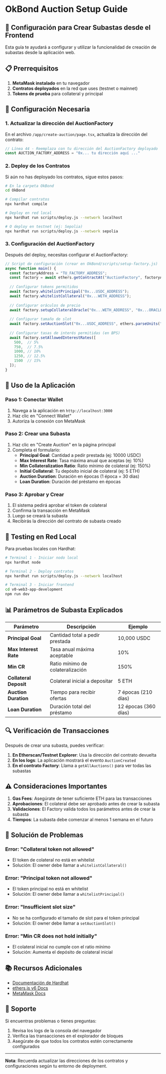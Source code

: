 # OkBond Auction Setup Guide

## 🚀 Configuración para Crear Subastas desde el Frontend

Esta guía te ayudará a configurar y utilizar la funcionalidad de creación de subastas desde la aplicación web.

## 📋 Prerrequisitos

1. **MetaMask instalado** en tu navegador
2. **Contratos deployados** en la red que uses (testnet o mainnet)
3. **Tokens de prueba** para collateral y principal

## 🔧 Configuración Necesaria

### 1. Actualizar la dirección del AuctionFactory

En el archivo `/app/create-auction/page.tsx`, actualiza la dirección del contrato:

```typescript
// Línea 44 - Reemplaza con tu dirección del AuctionFactory deployado
const AUCTION_FACTORY_ADDRESS = "0x... tu dirección aquí ..."
```

### 2. Deploy de los Contratos

Si aún no has deployado los contratos, sigue estos pasos:

```bash
# En la carpeta OkBond
cd OkBond

# Compilar contratos
npx hardhat compile

# Deploy en red local
npx hardhat run scripts/deploy.js --network localhost

# O deploy en testnet (ej: Sepolia)
npx hardhat run scripts/deploy.js --network sepolia
```

### 3. Configuración del AuctionFactory

Después del deploy, necesitas configurar el AuctionFactory:

```javascript
// Script de configuración (crear en OkBond/scripts/setup-factory.js)
async function main() {
  const factoryAddress = "TU_FACTORY_ADDRESS";
  const factory = await ethers.getContractAt("AuctionFactory", factoryAddress);
  
  // Configurar tokens permitidos
  await factory.whitelistPrincipal("0x...USDC_ADDRESS");
  await factory.whitelistCollateral("0x...WETH_ADDRESS");
  
  // Configurar oráculos de precio
  await factory.setupCollateralOracle("0x...WETH_ADDRESS", "0x...ORACLE_ADDRESS");
  
  // Configurar tamaño de slot
  await factory.setAuctionSlot("0x...USDC_ADDRESS", ethers.parseUnits("100", 6)); // 100 USDC mínimo
  
  // Configurar tasas de interés permitidas (en BPS)
  await factory.setAllowedInterestRates([
    500,  // 5%
    750,  // 7.5%
    1000, // 10%
    1250, // 12.5%
    1500  // 15%
  ]);
}
```

## 📱 Uso de la Aplicación

### Paso 1: Conectar Wallet
1. Navega a la aplicación en `http://localhost:3000`
2. Haz clic en "Connect Wallet"
3. Autoriza la conexión con MetaMask

### Paso 2: Crear una Subasta
1. Haz clic en "Create Auction" en la página principal
2. Completa el formulario:
   - **Principal Goal**: Cantidad a pedir prestada (ej: 10000 USDC)
   - **Max Interest Rate**: Tasa máxima anual que aceptas (ej: 10%)
   - **Min Collateralization Ratio**: Ratio mínimo de colateral (ej: 150%)
   - **Initial Collateral**: Tu depósito inicial de colateral (ej: 5 ETH)
   - **Auction Duration**: Duración en épocas (1 época = 30 días)
   - **Loan Duration**: Duración del préstamo en épocas

### Paso 3: Aprobar y Crear
1. El sistema pedirá aprobar el token de colateral
2. Confirma la transacción en MetaMask
3. Luego se creará la subasta
4. Recibirás la dirección del contrato de subasta creado

## 🧪 Testing en Red Local

Para pruebas locales con Hardhat:

```bash
# Terminal 1 - Iniciar nodo local
npx hardhat node

# Terminal 2 - Deploy contratos
npx hardhat run scripts/deploy.js --network localhost

# Terminal 3 - Iniciar frontend
cd v0-web3-app-development
npm run dev
```

## 📊 Parámetros de Subasta Explicados

| Parámetro | Descripción | Ejemplo |
|-----------|-------------|---------|
| **Principal Goal** | Cantidad total a pedir prestada | 10,000 USDC |
| **Max Interest Rate** | Tasa anual máxima aceptable | 10% |
| **Min CR** | Ratio mínimo de colateralización | 150% |
| **Collateral Deposit** | Colateral inicial a depositar | 5 ETH |
| **Auction Duration** | Tiempo para recibir ofertas | 7 épocas (210 días) |
| **Loan Duration** | Duración total del préstamo | 12 épocas (360 días) |

## 🔍 Verificación de Transacciones

Después de crear una subasta, puedes verificar:

1. **En Etherscan/Testnet Explorer**: Usa la dirección del contrato devuelta
2. **En los logs**: La aplicación mostrará el evento `AuctionCreated`
3. **En el contrato Factory**: Llama a `getAllAuctions()` para ver todas las subastas

## ⚠️ Consideraciones Importantes

1. **Gas Fees**: Asegúrate de tener suficiente ETH para las transacciones
2. **Aprobaciones**: El colateral debe ser aprobado antes de crear la subasta
3. **Validaciones**: El Factory valida todos los parámetros antes de crear la subasta
4. **Tiempos**: La subasta debe comenzar al menos 1 semana en el futuro

## 🐛 Solución de Problemas

### Error: "Collateral token not allowed"
- El token de colateral no está en whitelist
- Solución: El owner debe llamar a `whitelistCollateral()`

### Error: "Principal token not allowed"
- El token principal no está en whitelist
- Solución: El owner debe llamar a `whitelistPrincipal()`

### Error: "Insufficient slot size"
- No se ha configurado el tamaño de slot para el token principal
- Solución: El owner debe llamar a `setAuctionSlot()`

### Error: "Min CR does not hold initially"
- El colateral inicial no cumple con el ratio mínimo
- Solución: Aumenta el depósito de colateral inicial

## 📚 Recursos Adicionales

- [Documentación de Hardhat](https://hardhat.org/docs)
- [ethers.js v6 Docs](https://docs.ethers.org/v6/)
- [MetaMask Docs](https://docs.metamask.io/)

## 🤝 Soporte

Si encuentras problemas o tienes preguntas:
1. Revisa los logs de la consola del navegador
2. Verifica las transacciones en el explorador de bloques
3. Asegúrate de que todos los contratos estén correctamente configurados

---

**Nota**: Recuerda actualizar las direcciones de los contratos y configuraciones según tu entorno de deployment. 